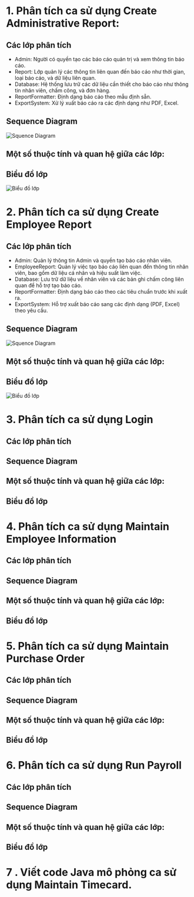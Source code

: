 # 1. Phân tích ca sử dụng Create Administrative Report:
## Các lớp phân tích
- Admin: Người có quyền tạo các báo cáo quản trị và xem thông tin báo cáo.
- Report: Lớp quản lý các thông tin liên quan đến báo cáo như thời gian, loại báo cáo, và dữ liệu liên quan.
- Database: Hệ thống lưu trữ các dữ liệu cần thiết cho báo cáo như thông tin nhân viên, chấm công, và đơn hàng.
- ReportFormatter: Định dạng báo cáo theo mẫu định sẵn.
- ExportSystem: Xử lý xuất báo cáo ra các định dạng như PDF, Excel.
## Sequence Diagram
![Squence Diagram](https://www.planttext.com/api/plantuml/png/R94xRiCm44HxdcBXAYvy0HQ1hKYgX1Ja2HXf4H29I7cvokTiAN8aNy7yI844f2DdvYrtmDlFxpcm8Px7Tn7Uh0Fo0ONfsHDSXj4wCKNNzdOoZk7G-LVh3c02T7j3uUI9iwFsJctOl9Y0sQkh_x3MqsYOaGhVxZFDLyhexy0uva2ZXSYxmUaHEWbvgOUZwE0KXUmi8kYvxp64JLv9U28qZF2Cdr3UZwnANbt9g31P_C1ukCwMS81KGDHL7XxfTFrB3QAGgfLGMcn6jYjI95Xhhb2Z9PHoIq8qUbjXmKeaKcTqG_gdEm000F__0m00)
## Một số thuộc tính và quan hệ giữa các lớp:

## Biểu đồ lớp
![Biểu đồ lớp](https://www.planttext.com/api/plantuml/png/R551JiCm4Bpx5Jd28Lz0hPGKSO6AvWDBF0UBE8vsbwfHnSiuy2I-q3XsInIuxSxEx8pNFr_V6r5Y_V2TaNVN5nm4fkr8fDXQFm5dKnHbgf-gkNucZxdOWxqJSQ4NyscowXL3OCsor3JZa0IDyvX4BjYvhKXfBXxHWqcHw7VtlziYvOq4jttA3aVKVkZ22CJnH5-EeaTBRFyPlR05PtoLTnVOaoeu6wN-Rvxw5973A0gVgGbgmhxQPRyhKfzQT4cTRbcM3zdFv3D5vFh69RPAPTOf8sUPnMpGs_Y95m000F__0m00)
# 2. Phân tích ca sử dụng Create Employee Report
## Các lớp phân tích
- Admin: Quản lý thông tin Admin và quyền tạo báo cáo nhân viên.
- EmployeeReport: Quản lý việc tạo báo cáo liên quan đến thông tin nhân viên, bao gồm dữ liệu cá nhân và hiệu suất làm việc.
- Database: Lưu trữ dữ liệu về nhân viên và các bản ghi chấm công liên quan để hỗ trợ tạo báo cáo.
- ReportFormatter: Định dạng báo cáo theo các tiêu chuẩn trước khi xuất ra.
- ExportSystem: Hỗ trợ xuất báo cáo sang các định dạng (PDF, Excel) theo yêu cầu.
## Sequence Diagram
![Squence Diagram](https://www.planttext.com/api/plantuml/png/P98zJiGm44PxdsAqLRPOqQT0IvI49WMoJs2I4R98xCYUeDspKN0ahe3_WXnevtl-_3poz-VNrP6qj2qpS-zAWpKEcHp9M7YQ5gNPwbCrgbLgWjDWtfG-WNGm78DkMMTpH-Iu6akHwFWHIL5lx2A9q4Q6ztzgRe4HTqUuf19n15f9ybKwZ67RC1ObuV88GmtHhZgp0Iv-49Cy1B6D8pfNy1sluHarMaa8kpuaIT_HyG2rJUr7P1L-552GO6qJRmarX-2Ndt87xsj8hyxjZFUxW6Stgs5VohGJXQRm_N4hEOCgqLvH53L9yLzHKCWj-NYX9yezvJZTvGkgbxP_w6uZpcTsHJs57_83003__mC0)
## Một số thuộc tính và quan hệ giữa các lớp:
## Biểu đồ lớp
![Biểu đồ lớp](https://www.planttext.com/api/plantuml/png/R55BReD03DtFALWc2wvGKGc8kecYb0kuuCKe38Dijm95ELaMFLAk4EP3WaXszlDxzhmtj-j_nW8alwPLVD9TGfPHrIqm9v-DcO2pIf8qr5-vh_TWq1S79AEPjUrONLHK5QPlxOXunDwIH7begh4FmaeRdCJQDhxDGS0NE-oGGA9sitrk3KXfoO08KbmR-bTsCJZaUsH14wa1gkmXBoVc4Yc66jkbsZtd1nWVRnVI-8UpCJUEA-QHyrC3DN4qRGhPfUd7AW-rYiSnvdllPYlVQfs3lx1mgpBi6lUPTm000F__0m00)
# 3. Phân tích ca sử dụng Login
## Các lớp phân tích
## Sequence Diagram
## Một số thuộc tính và quan hệ giữa các lớp:
## Biểu đồ lớp
# 4. Phân tích ca sử dụng Maintain Employee Information
## Các lớp phân tích
## Sequence Diagram
## Một số thuộc tính và quan hệ giữa các lớp:
## Biểu đồ lớp
# 5. Phân tích ca sử dụng Maintain Purchase Order
## Các lớp phân tích
## Sequence Diagram
## Một số thuộc tính và quan hệ giữa các lớp:
## Biểu đồ lớp
# 6. Phân tích ca sử dụng Run Payroll
## Các lớp phân tích
## Sequence Diagram
## Một số thuộc tính và quan hệ giữa các lớp:
## Biểu đồ lớp
# 7 . Viết code Java mô phỏng ca sử dụng Maintain Timecard.

